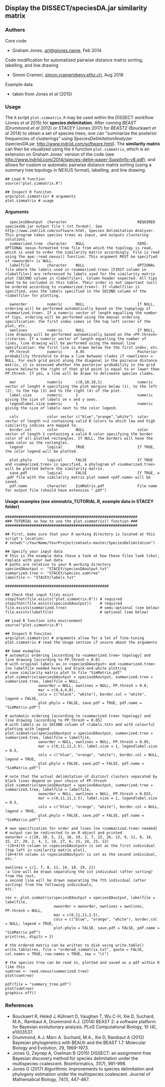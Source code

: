 ## Display the DISSECT/speciesDA.jar similarity matrix

### Authors
Core code
* Graham Jones, art@gjones.name, Feb 2014

Code modification for automatized pairwise distance matrix sorting, labelling, and line drawing 
* Simon Crameri, simon.crameri@env.ethz.ch, Aug 2018

Example data
* taken from Jones *et al* (2015)

### Usage
The `R` script `plot.simmatrix.R` may be used within the DISSECT workflow (Jones *et al* 2015) for **species delimitation**. After running *BEAST* (Drummond *et al* 2012) or *STACEY* (Jones 2017) for *BEAST2* (Bouckaert *et al* 2014) to obtain a set of species trees, one can "summarize the posterior frequencies of clusterings" using *SpeciesDelimitationAnalyzer* (speciesDA.jar, http://www.indriid.com/software.html). The **similarity matrix** can then be visualized using the `R` function `plot.simmatrix`, which is an extension on Graham Jones' version of the code (see http://www.indriid.com/2014/species-delim-paper-SuppIinfo-v8.pdf), and allows for custom or automatic pairwise distance matrix sorting (using a summary tree topology in NEXUS format), labelling, and line drawing.

```
## Load R function
source("plot.simmatrix.R")

## Inspect R funciton
args(plot.simmatrix) # arguments
plot.simmatrix # usage
```

#### Arguments
```
  speciesDAoutput  character                                REQUIRED speciesDA.jar output file (.txt format). See http://www.indriid.com/software.html, Species Delimitation Analyzer. This program takes species trees as input, and outputs clustering solutions.
  summarized.tree  character    NULL                        SEMI-OPTIONAL nexus-formatted tree file from which the topology is read, which is used to order the similarity matrix accordingly. File is read using the ape::read.nexus() function. This argument MUST be specified if <ownorder> is NULL.
  labelfile        character    NULL                        OPTIONAL file where the labels used in <summarized.tree> [FIRST column in <labelfile>] are referenced to labels used for the similarity matrix plot [SECOND column in <labelfile>]. Column header expected. All tips need to be included in this table. Their order is not important (will be ordered according to <summarized.tree>). If <labelfile> is specified, uses the labels specified in the SECOND column of the <labelfile> for plotting.
  
  ownorder         numeric      NULL                        If NULL, ordering will be performed automatically based on the topoplogy of <summarized.tree>. If a numeric vector of length equalling the number of tips, ordering will be performed using the manual ordering specification: the first index comes in the top left corner of the plot, etc.
  ownlines         numeric      NULL                        If NULL, line drawing will be performed automatically based on the <PP.thresh> criterion. If a numeric vector of length equalling the number of lines, line drawing will be performed using the manual line specification: the first line is drawn below the the first index, etc.
  PP.thresh        numeric      0.05                        Posterior probability threshold to draw a line between clades if <ownlines> = NULL. For each grid point along the diagonal in the pairwise distance matrix, it is assessed whether the posterior probability in the grid square below/to the right of that grid point is equal to or lower than PP.thresh. If yes, a line will be drawn to delineate species clades.
  
  mar              numeric      c(0,10,10,1)                numeric vector of lenght 4 specifying the plot margins below (1), to the left (2), to the top (3) and to the right (4) of the plot.
  label.size       numeric      1                           numeric giving the size of labels on x and y axes.
  legendlabel.size numeric      1                           numeric giving the size of labels next to the color legend.
  
  cols             color vector c("blue","orange","white")  color vector of length >=2 containing valid R colors to which low and high similarity indices are mapped to.
  border.col       color        NULL                        color vector of length 1 containing a valid R color specifying the border color of all plotted rectangles. If NULL, the borders will have the same color as the rectangles.
  legend           logical      TRUE                        If TRUE, the color legend will be plotted.
  
  plot.phylo       logical      FALSE                       If TRUE and <summarized.tree> is specified, a phylogram of <summarized.tree> will be plotted before the similarity matrix.
  save.pdf         logical      FALSE                       If TRUE, a .pdf file with the similarity matrix plot named <pdf.name> will be saved.
  pdf.name         character    SimMatrix.pdf               File name for output file (should have extension ".pdf")
```

#### Usage examples (see simmatrix_TUTORIAL.R, example data in STACEY folder)
```
############################################################
### TUTORIAL on how to use the plot.simmatrix() function ###
############################################################

## First, make sure that your R working directory is located at this script's location:
# setwd("~/YourName/YourProject/smtools-master/SpeciesDelimitation")

## Specify your input data
# this is the example data (have a look at how these files look like), replace with your own data
# paths are relative to your R working directory
speciesDAoutput <- "STACEY/speciesDAoutput.txt"
summarized.tree <- "STACEY/species.sumtree"
labelfile <- "STACEY/labels.txt"

###############################################

## Check that input files exist
stopifnot(file.exists("plot.simmatrix.R")) # required
stopifnot(file.exists(speciesDAoutput))    # required
file.exists(summarized.tree)               # semi-optional (see below)
file.exists(labelfile)                     # optional (see below)

## Load R function into environment
source("plot.simmatrix.R")

## Inspect R funciton
args(plot.simmatrix) # arguments allow for a lot of fine-tuning
plot.simmatrix # read the Usage section if unsure about the arguments

## Some examples
# automatic ordering [according to <summarized.tree> topology] and line drawing [according to PP.thresh = 0.0]
# with original labels as in <speciesDAoutput> and <summarized.tree> [no labelfile needed here] and black-and-white plotting
# save similarity matrix plot to file "SimMatrix.pdf"
plot.simmatrix(speciesDAoutput = speciesDAoutput, summarized.tree = summarized.tree, labelfile = NULL,
               ownorder = NULL, ownlines = NULL, PP.thresh = 0.0, 
               mar = c(0,4,4,0), 
               cols = c("black", "white"), border.col = "white", legend = FALSE, 
               plot.phylo = FALSE, save.pdf = TRUE, pdf.name = "SimMatrix.pdf")

# automatic ordering [according to >summarized.tree> topology] and line drawing [according to PP.thresh = 0.05] 
# with labels as in SECOND column of <labels.txt> and with colourful plotting with legend
plot.simmatrix(speciesDAoutput = speciesDAoutput, summarized.tree = summarized.tree, labelfile = labelfile,
               ownorder = NULL, ownlines = NULL, PP.thresh = 0.05, 
               mar = c(0,11,11,2.5), label.size = 1, legendlabel.size = 0.5,
               cols = c("blue", "orange", "white"), border.col = NULL, legend = TRUE, 
               plot.phylo = FALSE, save.pdf = FALSE, pdf.name = "SimMatrix.pdf")

# note that the actual delimitation of distinct clusters separated by black lines depend on your choice of PP.thresh
plot.simmatrix(speciesDAoutput = speciesDAoutput, summarized.tree = summarized.tree, labelfile = labelfile,
               ownorder = NULL, ownlines = NULL, PP.thresh = 0.025, 
               mar = c(0,11,11,2.5), label.size = 1, legendlabel.size = 0.5,
               cols = c("blue", "orange", "white"), border.col = NULL, legend = TRUE, 
               plot.phylo = FALSE, save.pdf = FALSE, pdf.name = "SimMatrix.pdf")

# own specification for order and lines [no <summarized.tree> needed]
# output can be redirected to an R object and printed
ownorder = c(28, 10, 5, 21, 16, 19, 3, 7, 22, 26, 13, 9, 11, 8, 18, 15, 17, 20, 2, 4, 1, 14, 27, 6, 25, 24, 23, 12) 
'(28+4)th column in <speciesDAoutput> is set as the first individual [top left in similarity matrix plot],
(10+4)th column in <speciesDAoutput> is set as the second individual, 
etc.'

ownlines = c(1, 7, 8, 11, 14, 18, 19, 21) 
'a line will be drawn separating the 1st individual (after sorting) from the rest, 
a second line will be drawn separating the 7th individual (after sorting) from the following individuals, 
etc.'

res <- plot.simmatrix(speciesDAoutput = speciesDAoutput, labelfile = labelfile,
                      ownorder = ownorder, ownlines = ownlines, PP.thresh = NULL, 
                      mar = c(0,11,11,2.5), 
                      cols = c("blue", "orange", "white"), border.col = NULL, legend = TRUE, 
                      plot.phylo = FALSE, save.pdf = FALSE, pdf.name = "SimMatrix.pdf")
print(res, digits = 2) 

# the ordered matrix can be written to disk using write.table()
write.table(res, file = "ordered_simmatrix.txt", quote = FALSE, col.names = TRUE, row.names = TRUE, sep = "\t")

# the species tree can be read in, plotted and saved as a pdf within R like this
sumtree <- read.nexus(summarized.tree)
plot(sumtree)

pdf(file = "summary_tree.pdf")
plot(sumtree)
graphics.off()
```

### References
* Bouckaert R, Heled J, Kühnert D, Vaughan T, Wu C-H, Xie D, Suchard, M.A., Rambaut A, Drummond A.J. (2014) BEAST 2: a software platform for Bayesian evolutionary analysis. PLoS Computational Biology, 10 (4), e1003537.
* Drummond, A.J. Marc A. Suchard, M.A., Xie D, Rambaut A (2012) Bayesian phylogenetics with BEAUti and the BEAST 1.7. Molecular Biology and Evolution, 29, 1969–1973.
* Jones G, Zeynep A, Oxelman B (2015) DISSECT: an assignment-free Bayesian discovery method for species delimitation under the multispecies coalescent. Bioinformatics, 31(7), 991-998.
* Jones G (2017) Algorithmic improvements to species delimitation and phylogeny estimation under the multispecies coalescent. Journal of Mathematical Biology, 74(1), 447-467.
